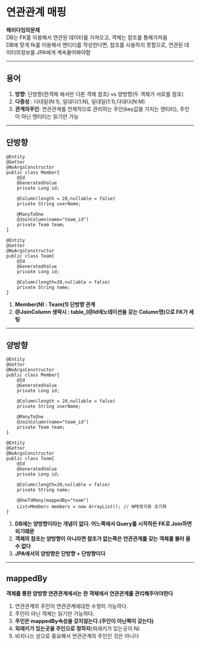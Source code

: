 # 연관관계 매핑
**패러다임의문제**<br>
DB는 FK를 이용해서 연관된 데이터를 가져오고, 객체는 참조를 통해가져옴<br>
DB에 맞게 fk를 이용해서 엔티티를 작성한다면, 참조를 사용하지 못함으로, 연관된 데이터의정보를 JPA에게 계속물어봐야함<br>
***
## 용어
1. **방향**: 단방향(한객체 에서만 다른 객체 참조) vs 양방향(두 객체가 서로를 참조)
2. **다중성** : 다대일(N:1), 일대다(1:N), 일대일(1:1),다대다(N:M)
3. **관계의주인**: 연관관계를 전체적으로 관리하는 주인(key값을 가지는 엔티티), 주인이 아닌 엔티티는 읽기만 가능 
***

## 단방향
```
@Entity
@Getter
@NoArgsConstructor
public class Member{
    @Id
    @GeneratedValue
    private Long id;

    @Column(length = 20,nullable = false)
    private String userName;

    @ManyToOne
    @JoinColumn(name="team_id")
    private Team team;
}

@Entity
@Getter
@NoArgsConstructor
public class Team{
    @Id
    @GeneratedValue
    private Long id;

    @Column(length=20,nullable = false)
    private String name;
}
```
1. **Member(N) : Team(1) 단방향 관계**<br>
2. **@JoinColumn 생략시 : table_(@Id에노테이션을 갖는 Column명)으로 FK가 세팅**

***
## 양방향
```
@Entity
@Getter
@NoArgsConstructor
public class Member{
    @Id
    @GeneratedValue
    private Long id;

    @Column(length = 20,nullable = false)
    private String userName;

    @ManyToOne
    @JoinColumn(name="team_id")
    private Team team;
}

@Entity
@Getter
@NoArgsConstructor
public class Team{
    @Id
    @GeneratedValue
    private Long id;

    @Column(length=20,nullable = false)
    private String name;

    @OneToMany(mappedBy="team")
    List<Member> members = new ArrayList(); // NPE방지용 초기화 
}
```
1. **DB에는 양방향이라는 개념이 없다. 어느쪽에서 Query를 시작하든 FK로 Join하면 되기떄문**<br>
2. **객체의 참조는 양방향이 아니라면 참조가 없는쪽은 연관관계를 갖는 객체를 불러 올 수 없다** <br>
3. **JPA에서의 양방향은 단방향 + 단방향이다**

***
## mappedBy
**객체를 통한 양방향 연관관계에서는 한 객체에서 연관관계를 관리해주어야한다**

1. 연관관계의 주인이 연관관계에대한 수정이 가능하다.
2. 주인이 아닌 객체는 읽기만 가능하다.
3. **주인은 mappedBy속성을 갖지않는다.(주인이 아닌쪽이 갖는다)**
4. **외래키가 있는곳을 주인으로 정하자**(외래키가 있는곳이 N)
5. 비지니스 상으로 중요해서 연관관계의 주인인 것은 아니다
